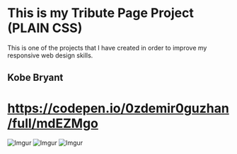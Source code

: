 # This is my Tribute Page Project (PLAIN CSS)
This is one of the projects that I have created in order to improve my responsive web design skills.
## Kobe Bryant
# https://codepen.io/0zdemir0guzhan/full/mdEZMgo
![Imgur](https://i.imgur.com/aPK4si2.png)
![Imgur](https://i.imgur.com/qSkwpbS.png)
![Imgur](https://i.imgur.com/4h3gb7t.png)

